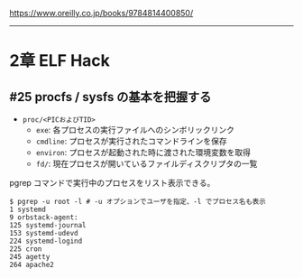 https://www.oreilly.co.jp/books/9784814400850/

---

# 2章 ELF Hack

## \#25 procfs / sysfs の基本を把握する

* `proc/<PICおよびTID>`
  * `exe`: 各プロセスの実行ファイルへのシンボリックリンク
  * `cmdline`: プロセスが実行されたコマンドラインを保存
  * `environ`: プロセスが起動された時に渡された環境変数を取得
  * `fd/`: 現在プロセスが開いているファイルディスクリプタの一覧

pgrep コマンドで実行中のプロセスをリスト表示できる。

```
$ pgrep -u root -l # -u オプションでユーザを指定、-l でプロセス名も表示
1 systemd
9 orbstack-agent:
125 systemd-journal
153 systemd-udevd
224 systemd-logind
225 cron
245 agetty
264 apache2
```